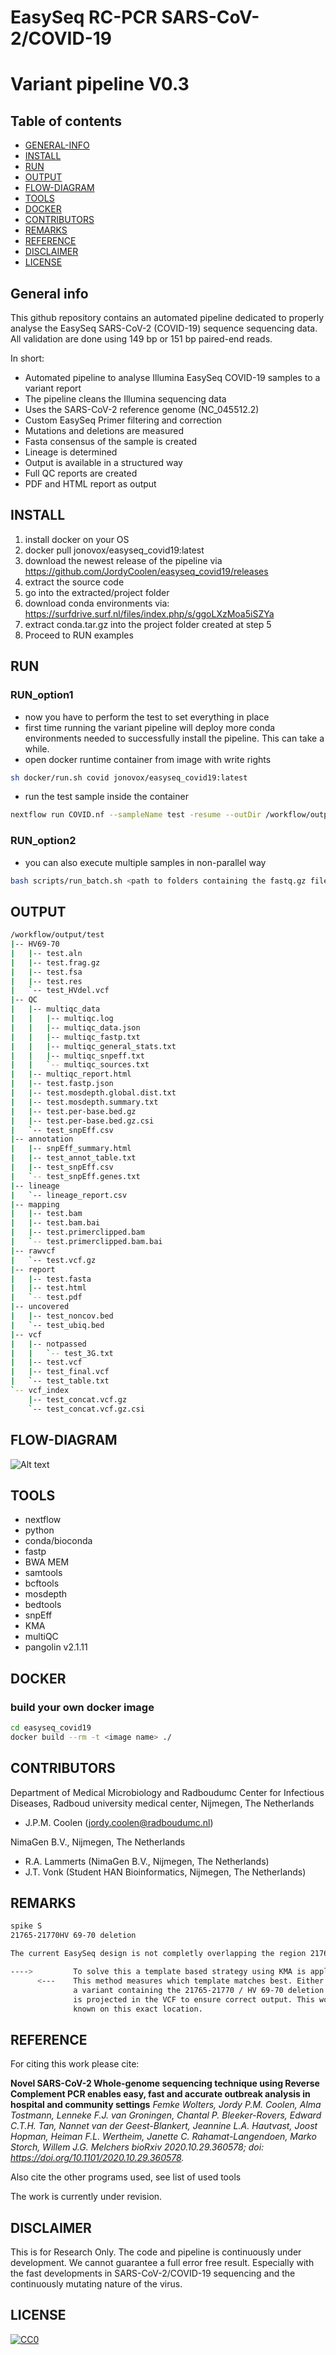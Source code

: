 # EasySeq RC-PCR SARS-CoV-2/COVID-19
# Variant pipeline V0.3

## Table of contents
* [GENERAL-INFO](#GENERAL-INFO)
* [INSTALL](#INSTALL)
* [RUN](#RUN)
* [OUTPUT](#OUTPUT)
* [FLOW-DIAGRAM](#FLOW-DIAGRAM)
* [TOOLS](#TOOLS)
* [DOCKER](#DOCKER)
* [CONTRIBUTORS](#CONTRIBUTORS)
* [REMARKS](#REMARKS)
* [REFERENCE](#REFERENCE)
* [DISCLAIMER](#DISCLAIMER)
* [LICENSE](*LICENSE)

## General info
This github repository contains an automated pipeline
dedicated to properly analyse the EasySeq SARS-CoV-2 (COVID-19) sequence
sequencing data. All validation are done using 149 bp or 151 bp paired-end reads.

In short:
* Automated pipeline to analyse Illumina EasySeq COVID-19 samples to a variant report
* The pipeline cleans the Illumina sequencing data
* Uses the SARS-CoV-2 reference genome (NC_045512.2)
* Custom EasySeq Primer filtering and correction
* Mutations and deletions are measured
* Fasta consensus of the sample is created
* Lineage is determined
* Output is available in a structured way
* Full QC reports are created
* PDF and HTML report as output

## INSTALL
1. install docker on your OS
2. docker pull jonovox/easyseq_covid19:latest
3. download the newest release of the pipeline via 
   https://github.com/JordyCoolen/easyseq_covid19/releases
4. extract the source code
5. go into the extracted/project folder
6. download conda environments via:
   https://surfdrive.surf.nl/files/index.php/s/ggoLXzMoa5iSZYa
7. extract conda.tar.gz into the project folder created at step 5
8. Proceed to RUN examples

## RUN
### RUN_option1
- now you have to perform the test to set everything in place
- first time running the variant pipeline will deploy more conda environments needed 
  to successfully install the pipeline. This can take a while.
- open docker runtime container from image with write rights
```bash
sh docker/run.sh covid jonovox/easyseq_covid19:latest
```

- run the test sample inside the container
```bash
nextflow run COVID.nf --sampleName test -resume --outDir /workflow/output/test --reads "/workflow/input/test_OUT01_R{1,2}.fastq.gz"
```
### RUN_option2
- you can also execute multiple samples in non-parallel way
```bash
bash scripts/run_batch.sh <path to folders containing the fastq.gz file> <extension of files> jonovox/easyseq_covid19:latest
```

## OUTPUT
```bash
/workflow/output/test
|-- HV69-70
|   |-- test.aln
|   |-- test.frag.gz
|   |-- test.fsa
|   |-- test.res
|   `-- test_HVdel.vcf
|-- QC
|   |-- multiqc_data
|   |   |-- multiqc.log
|   |   |-- multiqc_data.json
|   |   |-- multiqc_fastp.txt
|   |   |-- multiqc_general_stats.txt
|   |   |-- multiqc_snpeff.txt
|   |   `-- multiqc_sources.txt
|   |-- multiqc_report.html
|   |-- test.fastp.json
|   |-- test.mosdepth.global.dist.txt
|   |-- test.mosdepth.summary.txt
|   |-- test.per-base.bed.gz
|   |-- test.per-base.bed.gz.csi
|   `-- test_snpEff.csv
|-- annotation
|   |-- snpEff_summary.html
|   |-- test_annot_table.txt
|   |-- test_snpEff.csv
|   `-- test_snpEff.genes.txt
|-- lineage
|   `-- lineage_report.csv
|-- mapping
|   |-- test.bam
|   |-- test.bam.bai
|   |-- test.primerclipped.bam
|   `-- test.primerclipped.bam.bai
|-- rawvcf
|   `-- test.vcf.gz
|-- report
|   |-- test.fasta
|   |-- test.html
|   `-- test.pdf
|-- uncovered
|   |-- test_noncov.bed
|   `-- test_ubiq.bed
|-- vcf
|   |-- notpassed
|   |   `-- test_3G.txt
|   |-- test.vcf
|   |-- test_final.vcf
|   `-- test_table.txt
`-- vcf_index
    |-- test_concat.vcf.gz
    `-- test_concat.vcf.gz.csi
```

## FLOW-DIAGRAM
![Alt text](flowchart.png?raw=true "Flowdiagram")

## TOOLS
* nextflow
* python
* conda/bioconda
* fastp
* BWA MEM
* samtools
* bcftools
* mosdepth
* bedtools
* snpEff
* KMA
* multiQC
* pangolin v2.1.11

## DOCKER
### build your own docker image
```bash
cd easyseq_covid19
docker build --rm -t <image name> ./
```

## CONTRIBUTORS
Department of Medical Microbiology and Radboudumc Center for Infectious Diseases, Radboud university medical center, Nijmegen, The Netherlands
* J.P.M. Coolen
  (jordy.coolen@radboudumc.nl)

NimaGen B.V., Nijmegen, The Netherlands
* R.A. Lammerts (NimaGen B.V., Nijmegen, The Netherlands)
* J.T. Vonk (Student HAN Bioinformatics, Nijmegen, The Netherlands)

## REMARKS
```bash
spike S
21765-21770HV 69-70 deletion

The current EasySeq design is not completly overlapping the region 21765-21770 / HV 69-70.

---->         To solve this a template based strategy using KMA is applied.
      <---    This method measures which template matches best. Either Wildtype (NC_045512.2) or
              a variant containing the 21765-21770 / HV 69-70 deletion. The result of this strategy
              is projected in the VCF to ensure correct output. This works perfect for now because no other deletions are
              known on this exact location.
```

## REFERENCE
For citing this work please cite:

**Novel SARS-CoV-2 Whole-genome sequencing technique using Reverse Complement PCR enables easy, fast and accurate outbreak analysis in hospital and community settings**
*Femke Wolters, Jordy P.M. Coolen, Alma Tostmann, Lenneke F.J. van Groningen, Chantal P. Bleeker-Rovers, Edward C.T.H. Tan, Nannet van der Geest-Blankert, Jeannine L.A. Hautvast, Joost Hopman, Heiman F.L. Wertheim, Janette C. Rahamat-Langendoen, Marko Storch, Willem J.G. Melchers
bioRxiv 2020.10.29.360578; doi: https://doi.org/10.1101/2020.10.29.360578.*

Also cite the other programs used, see list of used tools 

The work is currently under revision.

## DISCLAIMER
This is for Research Only.
The code and pipeline is continuously under development.
We cannot guarantee a full error free result.
Especially with the fast developments in SARS-CoV-2/COVID-19 sequencing and
the continuously mutating nature of the virus.

## LICENSE

[![CC0](https://licensebuttons.net/p/zero/1.0/88x31.png)](https://creativecommons.org/publicdomain/zero/1.0/)
